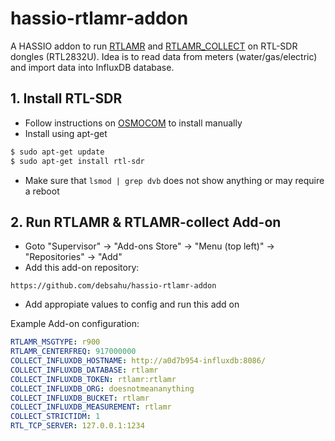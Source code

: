 # hassio-rtlamr-addon

A HASSIO addon to run [RTLAMR](https://github.com/bemasher/rtlamr) and [RTLAMR_COLLECT](https://github.com/bemasher/rtlamr-collect) on RTL-SDR dongles (RTL2832U). Idea is to read data from meters (water/gas/electric) and import data into InfluxDB database.

## 1. Install RTL-SDR

- Follow instructions on [OSMOCOM](https://osmocom.org/projects/rtl-sdr/wiki/Rtl-sdr) to install manually
- Install using apt-get

```bash
$ sudo apt-get update
$ sudo apt-get install rtl-sdr
```
- Make sure that `lsmod | grep dvb` does not show anything or may require a reboot

## 2. Run RTLAMR & RTLAMR-collect Add-on

- Goto "Supervisor" -> "Add-ons Store" -> "Menu (top left)" -> "Repositories" -> "Add"
- Add this add-on repository:

```
https://github.com/debsahu/hassio-rtlamr-addon
```

- Add appropiate values to config and run this add on

Example Add-on configuration:

```yaml
RTLAMR_MSGTYPE: r900
RTLAMR_CENTERFREQ: 917000000
COLLECT_INFLUXDB_HOSTNAME: http://a0d7b954-influxdb:8086/
COLLECT_INFLUXDB_DATABASE: rtlamr
COLLECT_INFLUXDB_TOKEN: rtlamr:rtlamr
COLLECT_INFLUXDB_ORG: doesnotmeananything
COLLECT_INFLUXDB_BUCKET: rtlamr
COLLECT_INFLUXDB_MEASUREMENT: rtlamr
COLLECT_STRICTIDM: 1
RTL_TCP_SERVER: 127.0.0.1:1234
```